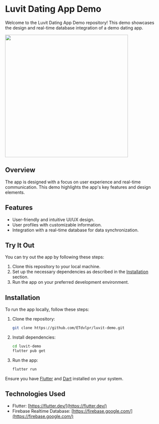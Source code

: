 # Luvit Dating App Demo

Welcome to the Luvit Dating App Demo repository! This demo showcases the design and real-time database integration of a demo dating app.

<img src="sample/demo_video.gif" height="400em" /> 

## Overview

The app is designed with a focus on user experience and real-time communication. This demo highlights the app's key features and design elements.

## Features

- User-friendly and intuitive UI/UX design.
- User profiles with customizable information.
- Integration with a real-time database for data synchronization.

## Try It Out

You can try out the app by following these steps:

1. Clone this repository to your local machine.
2. Set up the necessary dependencies as described in the [Installation](#installation) section.
3. Run the app on your preferred development environment.

## Installation

To run the app locally, follow these steps:

1. Clone the repository:

   ```bash
   git clone https://github.com/ETdvlpr/luvit-demo.git
   ```

2. Install dependencies:

   ```bash
   cd luvit-demo
   flutter pub get
   ```

3. Run the app:

   ```bash
   flutter run
   ```

Ensure you have [Flutter](https://flutter.dev/) and [Dart](https://dart.dev/) installed on your system.

## Technologies Used

- Flutter: [https://flutter.dev/](https://flutter.dev/)
- Firebase Realtime Database: [https://firebase.google.com/](https://firebase.google.com/)
